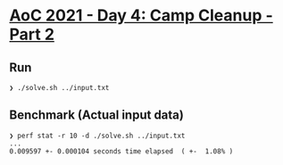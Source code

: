 # [AoC 2021 - Day 4: Camp Cleanup - Part 2](https://adventofcode.com/2022/day/4)

Run
---

```
❯ ./solve.sh ../input.txt
```


Benchmark (Actual input data)
-----------------------------

```
❯ perf stat -r 10 -d ./solve.sh ../input.txt
...
0.009597 +- 0.000104 seconds time elapsed  ( +-  1.08% )
```
